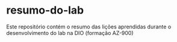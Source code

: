 # resumo-do-lab
Este repositório contém o resumo das lições aprendidas durante o desenvolvimento do lab na DIO (formação AZ-900)

